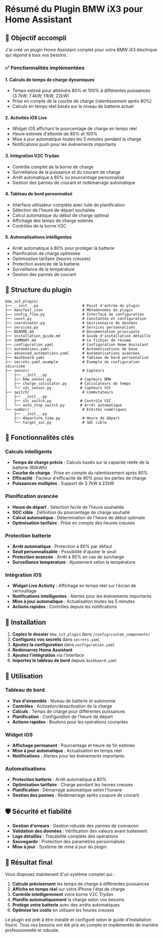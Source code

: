 # Résumé du Plugin BMW iX3 pour Home Assistant

## 🎯 Objectif accompli

J'ai créé un plugin Home Assistant complet pour votre BMW iX3 électrique qui répond à tous vos besoins :

### ✅ Fonctionnalités implémentées

#### 1. **Calculs de temps de charge dynamiques**
- Temps estimé pour atteindre 80% et 100% à différentes puissances (3.7kW, 7.4kW, 11kW, 22kW)
- Prise en compte de la courbe de charge (ralentissement après 80%)
- Calculs en temps réel basés sur le niveau de batterie actuel

#### 2. **Activités iOS Live**
- Widget iOS affichant le pourcentage de charge en temps réel
- Heure estimée d'atteinte de 80% et 100%
- Mise à jour automatique toutes les 5 minutes pendant la charge
- Notifications push pour les événements importants

#### 3. **Intégration V2C Trydan**
- Contrôle complet de la borne de charge
- Surveillance de la puissance et du courant de charge
- Arrêt automatique à 80% ou pourcentage personnalisé
- Gestion des pannes de courant et redémarrage automatique

#### 4. **Tableau de bord personnalisé**
- Interface utilisateur complète avec tuile de planification
- Sélection de l'heure de départ souhaitée
- Calcul automatique du début de charge optimal
- Affichage des temps de charge estimés
- Contrôles de la borne V2C

#### 5. **Automatisations intelligentes**
- Arrêt automatique à 80% pour protéger la batterie
- Planification de charge optimisée
- Optimisation tarifaire (heures creuses)
- Protection avancée de la batterie
- Surveillance de la température
- Gestion des pannes de courant

## 📁 Structure du plugin

```
bmw_ix3_plugin/
├── __init__.py                    # Point d'entrée du plugin
├── manifest.json                  # Métadonnées du plugin
├── config_flow.py                 # Interface de configuration
├── const.py                       # Constantes et configuration
├── coordinator.py                 # Gestionnaire de données
├── services.py                    # Services personnalisés
├── README.md                      # Documentation principale
├── installation_guide.md          # Guide d'installation détaillé
├── SUMMARY.md                     # Ce fichier de résumé
├── configuration.yaml             # Configuration Home Assistant
├── automations.yaml               # Automatisations de base
├── advanced_automations.yaml      # Automatisations avancées
├── dashboard.yaml                 # Tableau de bord personnalisé
├── secrets.yaml.example           # Exemple de configuration sécurisée
├── sensor/                        # Capteurs
│   ├── __init__.py
│   ├── bmw_sensor.py             # Capteurs BMW
│   ├── charge_calculator.py      # Calculateurs de temps
│   └── v2c_sensor.py             # Capteurs V2C
├── switch/                        # Commutateurs
│   ├── __init__.py
│   ├── v2c_switch.py             # Contrôle V2C
│   └── auto_stop_switch.py       # Arrêt automatique
└── number/                        # Entités numériques
    ├── __init__.py
    ├── departure_time.py          # Heure de départ
    └── target_soc.py              # SOC cible
```

## 🚀 Fonctionnalités clés

### Calculs intelligents
- **Temps de charge précis** : Calculs basés sur la capacité réelle de la batterie (80kWh)
- **Courbe de charge** : Prise en compte du ralentissement après 80%
- **Efficacité** : Facteur d'efficacité de 90% pour les pertes de charge
- **Puissances multiples** : Support de 3.7kW à 22kW

### Planification avancée
- **Heure de départ** : Sélection facile de l'heure souhaitée
- **SOC cible** : Définition du pourcentage de charge souhaité
- **Calcul automatique** : Détermination de l'heure de début optimale
- **Optimisation tarifaire** : Prise en compte des heures creuses

### Protection batterie
- **Arrêt automatique** : Protection à 80% par défaut
- **Seuil personnalisable** : Possibilité d'ajuster le seuil
- **Protection avancée** : Arrêt à 95% en cas de surcharge
- **Surveillance température** : Ajustement selon la température

### Intégration iOS
- **Widget Live Activity** : Affichage en temps réel sur l'écran de verrouillage
- **Notifications intelligentes** : Alertes pour les événements importants
- **Mise à jour automatique** : Actualisation toutes les 5 minutes
- **Actions rapides** : Contrôles depuis les notifications

## 🔧 Installation

1. **Copiez le dossier** `bmw_ix3_plugin` dans `/config/custom_components/`
2. **Configurez vos secrets** dans `secrets.yaml`
3. **Ajoutez la configuration** dans `configuration.yaml`
4. **Redémarrez Home Assistant**
5. **Ajoutez l'intégration** via l'interface
6. **Importez le tableau de bord** depuis `dashboard.yaml`

## 📱 Utilisation

### Tableau de bord
- **Vue d'ensemble** : Niveau de batterie et autonomie
- **Contrôles** : Activation/désactivation de la charge
- **Calculs** : Temps de charge pour différentes puissances
- **Planification** : Configuration de l'heure de départ
- **Actions rapides** : Boutons pour les opérations courantes

### Widget iOS
- **Affichage permanent** : Pourcentage et heure de fin estimée
- **Mise à jour automatique** : Actualisation en temps réel
- **Notifications** : Alertes pour les événements importants

### Automatisations
- **Protection batterie** : Arrêt automatique à 80%
- **Optimisation tarifaire** : Charge pendant les heures creuses
- **Planification** : Démarrage automatique selon l'horaire
- **Gestion des pannes** : Redémarrage après coupure de courant

## 🛡️ Sécurité et fiabilité

- **Gestion d'erreurs** : Gestion robuste des pannes de connexion
- **Validation des données** : Vérification des valeurs avant traitement
- **Logs détaillés** : Traçabilité complète des opérations
- **Sauvegarde** : Protection des paramètres personnalisés
- **Mise à jour** : Système de mise à jour du plugin

## 🎉 Résultat final

Vous disposez maintenant d'un système complet qui :

1. **Calcule précisément** les temps de charge à différentes puissances
2. **Affiche en temps réel** sur votre iPhone l'état de charge
3. **Contrôle intelligemment** votre borne V2C Trydan
4. **Planifie automatiquement** la charge selon vos besoins
5. **Protège votre batterie** avec des arrêts automatiques
6. **Optimise les coûts** en utilisant les heures creuses

Le plugin est prêt à être installé et configuré selon le guide d'installation fourni. Tous vos besoins ont été pris en compte et implémentés de manière professionnelle et robuste.
